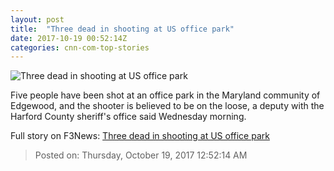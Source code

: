 ```yaml
---
layout: post
title:  "Three dead in shooting at US office park"
date: 2017-10-19 00:52:14Z
categories: cnn-com-top-stories
---
```


![Three dead in shooting at US office park](http://cdn.cnn.com/cnnnext/dam/assets/171018101511-01-edgewood-md-shooting-1018-super-tease.jpg)

Five people have been shot at an office park in the Maryland community of Edgewood, and the shooter is believed to be on the loose, a deputy with the Harford County sheriff's office said Wednesday morning.


Full story on F3News: [Three dead in shooting at US office park](http://www.f3nws.com/n/QuhJQF)

> Posted on: Thursday, October 19, 2017 12:52:14 AM

